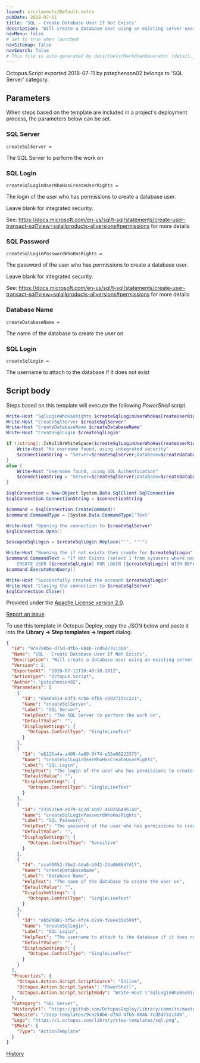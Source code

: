```yaml
---
layout: src/layouts/Default.astro
pubDate: 2018-07-11
title: 'SQL - Create Database User If Not Exists'
description: 'Will create a database user using an existing server user if that database user does not exist without using SMO.'
navMenu: false
# Set to true when launched
navSitemap: false
navSearch: false
# This file is auto-generated by docs/tools/MarkdownGenerator (detail.js)
---
```


Octopus.Script exported 2018-07-11 by pstephenson02 belongs to 'SQL Server' category.

## Parameters

When steps based on the template are included in a project's deployment process, the parameters below can be set.


<div class="param">

### SQL Server

`createSqlServer = `

The SQL Server to perform the work on

</div>
        
<div class="param">

### SQL Login

`createSqlLoginUserWhoHasCreateUserRights = `

The login of the user who has permissions to create a database user.

Leave blank for integrated security.

See: https://docs.microsoft.com/en-us/sql/t-sql/statements/create-user-transact-sql?view=sqlallproducts-allversions#permissions for more details

</div>
        
<div class="param">

### SQL Password

`createSqlLoginPasswordWhoHasRights = `

The password of the user who has permissions to create a database user.

Leave blank for integrated security.

See: https://docs.microsoft.com/en-us/sql/t-sql/statements/create-user-transact-sql?view=sqlallproducts-allversions#permissions for more details

</div>
        
<div class="param">

### Database Name

`createDatabaseName = `

The name of the database to create the user on

</div>
        
<div class="param">

### SQL Login

`createSqlLogin = `

The username to attach to the database if it does not exist

</div>
        

## Script body

Steps based on this template will execute the following *PowerShell* script.

```powershell
Write-Host "SqlLoginWhoHasRights $createSqlLoginUserWhoHasCreateUserRights"
Write-Host "CreateSqlServer $createSqlServer"
Write-Host "CreateDatabaseName $createDatabaseName"
Write-Host "CreateSqlLogin $createSqlLogin"

if ([string]::IsNullOrWhiteSpace($createSqlLoginUserWhoHasCreateUserRights) -eq $true){
	Write-Host "No username found, using integrated security"
    $connectionString = "Server=$createSqlServer;Database=$createDatabaseName;integrated security=true;"
}
else {
	Write-Host "Username found, using SQL Authentication"
    $connectionString = "Server=$createSqlServer;Database=$createDatabaseName;User ID=$createSqlLoginUserWhoHasCreateUserRights;Password=$createSqlLoginPasswordWhoHasRights;"
}

$sqlConnection = New-Object System.Data.SqlClient.SqlConnection
$sqlConnection.ConnectionString = $connectionString

$command = $sqlConnection.CreateCommand()
$command.CommandType = [System.Data.CommandType]'Text'

Write-Host "Opening the connection to $createSqlServer"
$sqlConnection.Open()

$escapedSqlLogin = $createSqlLogin.Replace("'", "''")

Write-Host "Running the if not exists then create for $createSqlLogin"
$command.CommandText = "If Not Exists (select 1 from sysusers where name = '$escapedSqlLogin')
	CREATE USER [$createSqlLogin] FOR LOGIN [$createSqlLogin] WITH DEFAULT_SCHEMA=[dbo]"            
$command.ExecuteNonQuery()

Write-Host "Successfully created the account $createSqlLogin"
Write-Host "Closing the connection to $createSqlServer"
$sqlConnection.Close()
```

Provided under the [Apache License version 2.0](https://github.com/OctopusDeploy/Library/blob/master/LICENSE.txt).

[Report an issue](https://github.com/OctopusDeploy/Library/issues/new?assignees=&labels=&projects=&template=bug-report.yml&title=Issue%20with%20SQL%20-%20Create%20Database%20User%20If%20Not%20Exists&step-template=SQL%20-%20Create%20Database%20User%20If%20Not%20Exists)

<div class="get-json">

To use this template in Octopus Deploy, copy the JSON below and paste it into the **Library → Step templates → Import** dialog.

```json
{
  "Id": "9ce258b6-d75d-4fb5-884b-7cd5d7311300",
  "Name": "SQL - Create Database User If Not Exists",
  "Description": "Will create a database user using an existing server user if that database user does not exist without using SMO.",
  "Version": 2,
  "ExportedAt": "2018-07-11T20:40:58.281Z",
  "ActionType": "Octopus.Script",
  "Author": "pstephenson02",
  "Parameters": [
    {
      "Id": "65489614-83f3-4cb6-8fb5-c09271dcc2c1",
      "Name": "createSqlServer",
      "Label": "SQL Server",
      "HelpText": "The SQL Server to perform the work on",
      "DefaultValue": "",
      "DisplaySettings": {
        "Octopus.ControlType": "SingleLineText"
      }
    },
    {
      "Id": "e6126a4a-a498-4a60-9f74-e55a08223375",
      "Name": "createSqlLoginUserWhoHasCreateUserRights",
      "Label": "SQL Login",
      "HelpText": "The login of the user who has permissions to create a database user.\n\nLeave blank for integrated security.\n\nSee: https://docs.microsoft.com/en-us/sql/t-sql/statements/create-user-transact-sql?view=sqlallproducts-allversions#permissions for more details",
      "DefaultValue": "",
      "DisplaySettings": {
        "Octopus.ControlType": "SingleLineText"
      }
    },
    {
      "Id": "23352169-eb79-4c2d-bb97-41825b49b1a9",
      "Name": "createSqlLoginPasswordWhoHasRights",
      "Label": "SQL Password",
      "HelpText": "The password of the user who has permissions to create a database user.\n\nLeave blank for integrated security.\n\nSee: https://docs.microsoft.com/en-us/sql/t-sql/statements/create-user-transact-sql?view=sqlallproducts-allversions#permissions for more details",
      "DefaultValue": "",
      "DisplaySettings": {
        "Octopus.ControlType": "Sensitive"
      }
    },
    {
      "Id": "ccaf0052-36e2-4da8-b942-25a8686d7d1f",
      "Name": "createDatabaseName",
      "Label": "Database Name",
      "HelpText": "The name of the database to create the user on",
      "DefaultValue": "",
      "DisplaySettings": {
        "Octopus.ControlType": "SingleLineText"
      }
    },
    {
      "Id": "eb58a881-3f5c-4fc4-b7a9-f2eee35e599f",
      "Name": "createSqlLogin",
      "Label": "SQL Login",
      "HelpText": "The username to attach to the database if it does not exist",
      "DefaultValue": "",
      "DisplaySettings": {
        "Octopus.ControlType": "SingleLineText"
      }
    }
  ],
  "Properties": {
    "Octopus.Action.Script.ScriptSource": "Inline",
    "Octopus.Action.Script.Syntax": "PowerShell",
    "Octopus.Action.Script.ScriptBody": "Write-Host \"SqlLoginWhoHasRights $createSqlLoginUserWhoHasCreateUserRights\"\nWrite-Host \"CreateSqlServer $createSqlServer\"\nWrite-Host \"CreateDatabaseName $createDatabaseName\"\nWrite-Host \"CreateSqlLogin $createSqlLogin\"\n\nif ([string]::IsNullOrWhiteSpace($createSqlLoginUserWhoHasCreateUserRights) -eq $true){\n\tWrite-Host \"No username found, using integrated security\"\n    $connectionString = \"Server=$createSqlServer;Database=$createDatabaseName;integrated security=true;\"\n}\nelse {\n\tWrite-Host \"Username found, using SQL Authentication\"\n    $connectionString = \"Server=$createSqlServer;Database=$createDatabaseName;User ID=$createSqlLoginUserWhoHasCreateUserRights;Password=$createSqlLoginPasswordWhoHasRights;\"\n}\n\n$sqlConnection = New-Object System.Data.SqlClient.SqlConnection\n$sqlConnection.ConnectionString = $connectionString\n\n$command = $sqlConnection.CreateCommand()\n$command.CommandType = [System.Data.CommandType]'Text'\n\nWrite-Host \"Opening the connection to $createSqlServer\"\n$sqlConnection.Open()\n\n$escapedSqlLogin = $createSqlLogin.Replace(\"'\", \"''\")\n\nWrite-Host \"Running the if not exists then create for $createSqlLogin\"\n$command.CommandText = \"If Not Exists (select 1 from sysusers where name = '$escapedSqlLogin')\n\tCREATE USER [$createSqlLogin] FOR LOGIN [$createSqlLogin] WITH DEFAULT_SCHEMA=[dbo]\"            \n$command.ExecuteNonQuery()\n\nWrite-Host \"Successfully created the account $createSqlLogin\"\nWrite-Host \"Closing the connection to $createSqlServer\"\n$sqlConnection.Close()"
  },
  "Category": "SQL Server",
  "HistoryUrl": "https://github.com/OctopusDeploy/Library/commits/master/step-templates//opt/buildagent/work/75443764cd38076d/step-templates/sql-create-database-user.json",
  "Website": "/step-templates/9ce258b6-d75d-4fb5-884b-7cd5d7311300",
  "Logo": "https://i.octopus.com/library/step-templates/sql.png",
  "$Meta": {
    "Type": "ActionTemplate"
  }
}
```

[History](https://github.com/OctopusDeploy/Library/commits/master/step-templates/https://github.com/OctopusDeploy/Library/commits/master/step-templates//opt/buildagent/work/75443764cd38076d/step-templates/sql-create-database-user.json)

</div>
